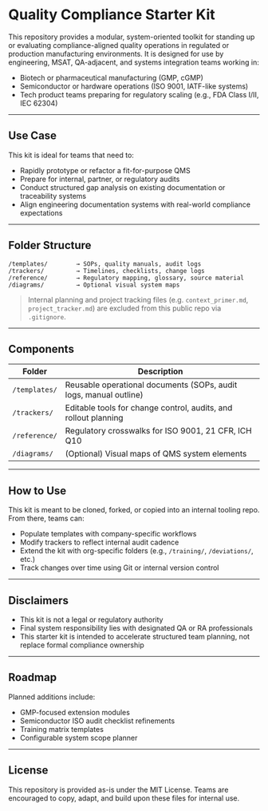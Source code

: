 
# Quality Compliance Starter Kit

This repository provides a modular, system-oriented toolkit for standing up or evaluating compliance-aligned quality operations in regulated or production manufacturing environments. It is designed for use by engineering, MSAT, QA-adjacent, and systems integration teams working in:

- Biotech or pharmaceutical manufacturing (GMP, cGMP)
- Semiconductor or hardware operations (ISO 9001, IATF-like systems)
- Tech product teams preparing for regulatory scaling (e.g., FDA Class I/II, IEC 62304)

---

## Use Case

This kit is ideal for teams that need to:

- Rapidly prototype or refactor a fit-for-purpose QMS
- Prepare for internal, partner, or regulatory audits
- Conduct structured gap analysis on existing documentation or traceability systems
- Align engineering documentation systems with real-world compliance expectations

---

## Folder Structure

```
/templates/        → SOPs, quality manuals, audit logs
/trackers/         → Timelines, checklists, change logs
/reference/        → Regulatory mapping, glossary, source material
/diagrams/         → Optional visual system maps
```

> Internal planning and project tracking files (e.g. `context_primer.md`, `project_tracker.md`) are excluded from this public repo via `.gitignore`.

---

## Components

| Folder      | Description |
|-------------|-------------|
| `/templates/` | Reusable operational documents (SOPs, audit logs, manual outline) |
| `/trackers/`  | Editable tools for change control, audits, and rollout planning |
| `/reference/` | Regulatory crosswalks for ISO 9001, 21 CFR, ICH Q10 |
| `/diagrams/`  | (Optional) Visual maps of QMS system elements |

---

## How to Use

This kit is meant to be cloned, forked, or copied into an internal tooling repo. From there, teams can:

- Populate templates with company-specific workflows
- Modify trackers to reflect internal audit cadence
- Extend the kit with org-specific folders (e.g., `/training/`, `/deviations/`, etc.)
- Track changes over time using Git or internal version control

---

## Disclaimers

- This kit is not a legal or regulatory authority
- Final system responsibility lies with designated QA or RA professionals
- This starter kit is intended to accelerate structured team planning, not replace formal compliance ownership

---

## Roadmap

Planned additions include:

- GMP-focused extension modules
- Semiconductor ISO audit checklist refinements
- Training matrix templates
- Configurable system scope planner

---

## License

This repository is provided as-is under the MIT License. Teams are encouraged to copy, adapt, and build upon these files for internal use.
